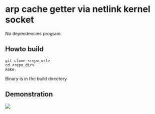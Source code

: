# arp cache getter via netlink kernel socket
No dependencies program.

## Howto build
```
git clone <repo_url>
cd <repo_dir>
make
```
Binary is in the build directory

## Demonstration

![](https://github.com/legale/netlink_arp_cache/demo.gif)
